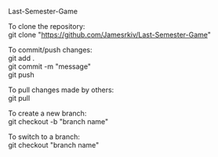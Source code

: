 Last-Semester-Game

To clone the repository:<br />
git clone "https://github.com/Jamesrkiv/Last-Semester-Game"

To commit/push changes:<br />
git add . <br />
git commit -m "message" <br />
git push <br />

To pull changes made by others:<br />
git pull

To create a new branch:<br />
git checkout -b "branch name"

To switch to a branch:<br />
git checkout "branch name"
